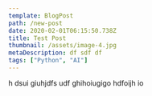 ```yaml
---
template: BlogPost
path: /new-post
date: 2020-02-01T06:15:50.738Z
title: Test Post
thumbnail: /assets/image-4.jpg
metaDescription: df sdf df
tags: ["Python", "AI"]
---
```

h dsui giuhjdfs udf ghihoiugigo hdfoijh io
